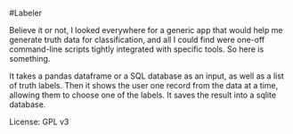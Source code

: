 #Labeler

Believe it or not, I looked everywhere for a generic app that would help me generate truth data for classification, and all I could find were one-off command-line scripts tightly integrated with specific tools. So here is something.

It takes a pandas dataframe or a SQL database as an input, as well as a list of truth labels. Then it shows the user one record from the data at a time, allowing them to choose one of the labels. It saves the result into a sqlite database.

License: GPL v3
